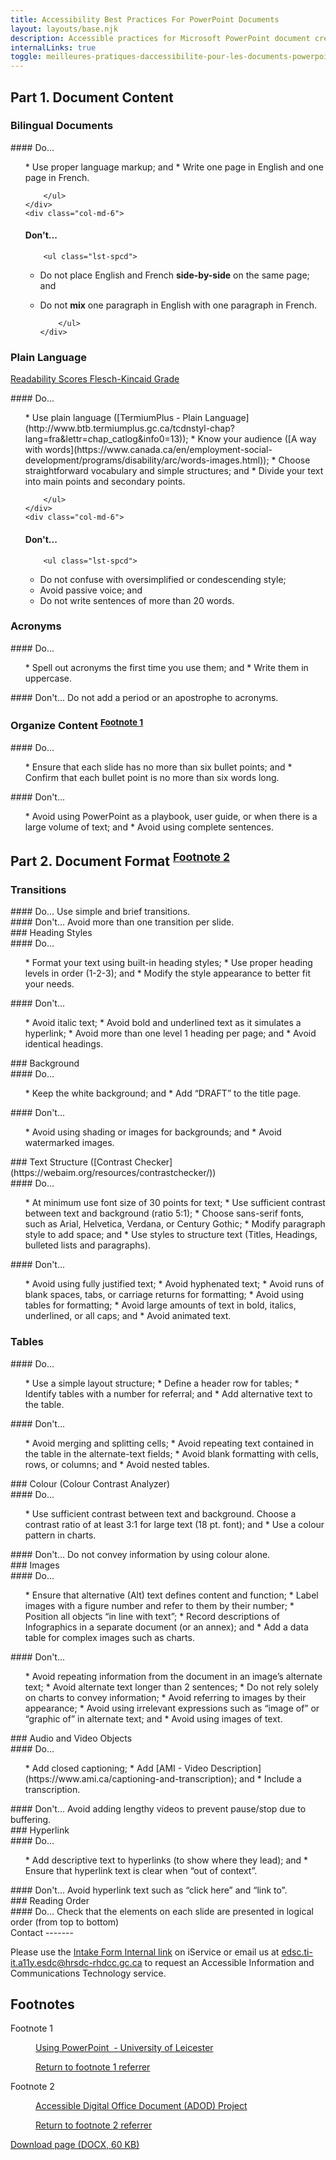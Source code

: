 ```yaml
---
title: Accessibility Best Practices For PowerPoint Documents
layout: layouts/base.njk
description: Accessible practices for Microsoft PowerPoint document creation.
internalLinks: true
toggle: meilleures-pratiques-daccessibilite-pour-les-documents-powerpoint
---
```


## Part 1. Document Content

### Bilingual Documents

<div class="row">
    <div class="col-md-6">
#### Do...
        <ul class="lst-spcd">
*   Use proper language markup; and
*   Write one page in English and one page in French.

        </ul>
    </div>
    <div class="col-md-6">

#### Don't...

        <ul class="lst-spcd">

- Do not place English and French **side-by-side** on the same page; and
- Do not **mix** one paragraph in English with one paragraph in French.

          </ul>
      </div>

  </div>

### Plain Language

[Readability Scores Flesch-Kincaid Grade](https://support.office.com/en-us/article/test-your-document-s-readability-85b4969e-e80a-4777-8dd3-f7fc3c8b3fd2)

<div class="row">
    <div class="col-md-6">
#### Do...
        <ul class="lst-spcd">
*   Use plain language ([TermiumPlus - Plain Language](http://www.btb.termiumplus.gc.ca/tcdnstyl-chap?lang=fra&lettr=chap_catlog&info0=13));
*   Know your audience ([A way with words](https://www.canada.ca/en/employment-social-development/programs/disability/arc/words-images.html));
*   Choose straightforward vocabulary and simple structures; and
*   Divide your text into main points and secondary points.

        </ul>
    </div>
    <div class="col-md-6">

#### Don't...

        <ul class="lst-spcd">

- Do not confuse with oversimplified or condescending style;
- Avoid passive voice; and
- Do not write sentences of more than 20 words.
</ul>
</div>
</div>

### Acronyms

<div class="row">
    <div class="col-md-6">
#### Do...
        <ul class="lst-spcd">
*   Spell out acronyms the first time you use them; and
*   Write them in uppercase.
        </ul>
    </div>
    <div class="col-md-6">
#### Don't...
Do not add a period or an apostrophe to acronyms.
    </div>
</div>
<h3>Organize Content <sup id="fn1-rf"><a
    class="fn-lnk" href="#fn1"><span class="wb-inv">Footnote </span>1</a></sup></h3>
<div class="row">
    <div class="col-md-6">
#### Do...
        <ul class="lst-spcd">
*   Ensure that each slide has no more than six bullet points; and
*   Confirm that each bullet point is no more than six words long.
        </ul>
    </div>
    <div class="col-md-6">
#### Don't...
        <ul class="lst-spcd">
*   Avoid using PowerPoint as a playbook, user guide, or when there is a large volume of text; and
*   Avoid using complete sentences.
        </ul>
    </div>
</div>
<h2>Part 2. Document Format <sup id="fn2-rf"><a
    class="fn-lnk" href="#fn2"><span class="wb-inv">Footnote </span>2</a></sup></h2>
<h3>Transitions</h3>
<div class="row">
    <div class="col-md-6">
#### Do...
Use simple and brief transitions.
    </div>
    <div class="col-md-6">
#### Don't...
Avoid more than one transition per slide.
    </div>
</div>
### Heading Styles
<div class="row">
    <div class="col-md-6">
#### Do...
        <ul class="lst-spcd">
*   Format your text using built-in heading styles;
*   Use proper heading levels in order (1-2-3); and
*   Modify the style appearance to better fit your needs.
        </ul>
    </div>
    <div class="col-md-6">
#### Don't...
        <ul class="lst-spcd">
*   Avoid italic text;
*   Avoid bold and underlined text as it simulates a hyperlink;
*   Avoid more than one level 1 heading per page; and
*   Avoid identical headings.
        </ul>
    </div>
</div>
### Background
<div class="row">
    <div class="col-md-6">
#### Do...
        <ul class="lst-spcd">
*   Keep the white background; and
*   Add “DRAFT” to the title page.
        </ul>
    </div>
    <div class="col-md-6">
#### Don't...
        <ul class="lst-spcd">
*   Avoid using shading or images for backgrounds; and
*   Avoid watermarked images.
        </ul>
    </div>
</div>
### Text Structure ([Contrast Checker](https://webaim.org/resources/contrastchecker/))
<div class="row">
    <div class="col-md-6">
#### Do...
        <ul class="lst-spcd">
*   At minimum use font size of 30 points for text;
*   Use sufficient contrast between text and background (ratio 5:1);
*   Choose sans-serif fonts, such as Arial, Helvetica, Verdana, or Century Gothic;
*   Modify paragraph style to add space; and
*   Use styles to structure text (Titles, Headings, bulleted lists and paragraphs).
        </ul>
    </div>
    <div class="col-md-6">
#### Don't...
        <ul class="lst-spcd">
*   Avoid using fully justified text;
*   Avoid hyphenated text;
*   Avoid runs of blank spaces, tabs, or carriage returns for formatting;
*   Avoid using tables for formatting;
*   Avoid large amounts of text in bold, italics, underlined, or all caps; and
*   Avoid animated text.
        </ul>
    </div>
</div>
<h3>Tables</h3>
<div class="row">
    <div class="col-md-6">
#### Do...
        <ul class="lst-spcd">
*   Use a simple layout structure;
*   Define a header row for tables;
*   Identify tables with a number for referral; and
*   Add alternative text to the table.
        </ul>
    </div>
    <div class="col-md-6">
#### Don't...
        <ul class="lst-spcd">
*   Avoid merging and splitting cells;
*   Avoid repeating text contained in the table in the alternate-text fields;
*   Avoid blank formatting with cells, rows, or columns; and
*   Avoid nested tables.
        </ul>
    </div>
</div>
### Colour (Colour Contrast Analyzer)
<div class="row">
    <div class="col-md-6">
#### Do...
        <ul class="lst-spcd">
*   Use sufficient contrast between text and background. Choose a contrast ratio of at least 3:1 for large text (18 pt. font); and
*   Use a colour pattern in charts.
        </ul>
    </div>
    <div class="col-md-6">
#### Don't...
Do not convey information by using colour alone.
    </div>
</div>
### Images
<div class="row">
    <div class="col-md-6">
#### Do...
        <ul class="lst-spcd">
*   Ensure that alternative (Alt) text defines content and function;
*   Label images with a figure number and refer to them by their number;
*   Position all objects “in line with text”;
*   Record descriptions of Infographics in a separate document (or an annex); and
*   Add a data table for complex images such as charts.
        </ul>
    </div>
    <div class="col-md-6">
#### Don't...
        <ul class="lst-spcd">
*   Avoid repeating information from the document in an image’s alternate text;
*   Avoid alternate text longer than 2 sentences;
*   Do not rely solely on charts to convey information;
*   Avoid referring to images by their appearance;
*   Avoid using irrelevant expressions such as “image of” or “graphic of” in alternate text; and
*   Avoid using images of text.
        </ul>
    </div>
</div>
### Audio and Video Objects
<div class="row">
    <div class="col-md-6">
#### Do...
        <ul class="lst-spcd">
*   Add closed captioning;
*   Add [AMI - Video Description](https://www.ami.ca/captioning-and-transcription); and
*   Include a transcription.
        </ul>
    </div>
    <div class="col-md-6">
#### Don't...
Avoid adding lengthy videos to prevent pause/stop due to buffering.
    </div>
</div>
### Hyperlink
<div class="row">
    <div class="col-md-6">
#### Do...
        <ul class="lst-spcd">
*   Add descriptive text to hyperlinks (to show where they lead); and
*   Ensure that hyperlink text is clear when “out of context”.
        </ul>
    </div>
    <div class="col-md-6">
#### Don't...
Avoid hyperlink text such as “click here” and “link to”.
    </div>
</div>
### Reading Order
<div class="row">
    <div class="col-md-6">
#### Do...
Check that the elements on each slide are presented in logical order (from top to bottom)
    </div>

</div>
Contact
-------
<p>Please use the <a href="http://iservice.prv/eng/imit/A11Y/intake.shtml">Intake Form  <i class="fas fa-external-link-square-alt"></i><span class="wb-inv"> Internal link</span></a> on iService or email us at <a href="mailto:edsc.ti-it.a11y.esdc@hrsdc-rhdcc.gc.ca">edsc.ti-it.a11y.esdc@hrsdc-rhdcc.gc.ca</a> to request an Accessible Information and Communications Technology service.</p>
<aside class="wb-fnote" role="note">
    <h2 id="fn">Footnotes</h2>
    <dl>
        <dt>Footnote 1</dt>
        <dd id="fn1">
            <p><a href="https://www2.le.ac.uk/offices/ld/resources/presentations/using-ppt">Using PowerPoint&nbsp; - University of Leicester</a></p>
            <p class="fn-rtn"><a href="#fn1-rf"><span class="wb-inv">Return to footnote </span>1<span
                        class="wb-inv"> referrer</span></a></p>
        </dd>
        <dt>Footnote 2</dt>
        <dd id="fn2">
            <p><a href="https://adod.idrc.ocadu.ca/powerpoint2010.html">Accessible Digital Office Document (ADOD) Project</a></p>
            <p class="fn-rtn"><a href="#fn2-rf"><span class="wb-inv">Return to footnote </span>2<span
                        class="wb-inv"> referrer</span></a></p>
        </dd>
    </dl>
</aside>
<p><a class="btn btn-primary" href="../../../docs/Accessibility_Best_Practices_for_PowerPoint_Documents_EN.docx" role="button">Download page (DOCX, 60 KB)</a></p>
